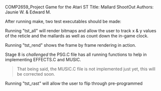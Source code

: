COMP2659_Project
Game for the Atari ST
Title: Mallard ShootOut
Authors: Jaunie W. & Edward M.

After running make, two test executables should be made:

Running "tst_all" will render bitmaps and allow the user to track
x & y values of the reticle and the mallards as well as count down
the in-game clock.

Running "tst_rend" shows the frame by frame rendering in action.






Stage 8 is _challenged_ the PSG.C file has all running functions to help in implementing EFFECTS.C and MUSIC.
> That being said, the MUSIC.C file is not implemented just yet, this will be corrected soon.


Running "tst_rast" will allow the user to flip through pre-programmed

